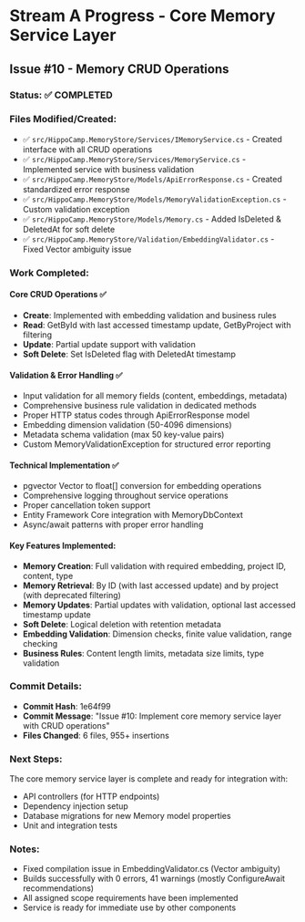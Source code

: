 # Stream A Progress - Core Memory Service Layer
## Issue #10 - Memory CRUD Operations

### Status: ✅ COMPLETED

### Files Modified/Created:
- ✅ `src/HippoCamp.MemoryStore/Services/IMemoryService.cs` - Created interface with all CRUD operations
- ✅ `src/HippoCamp.MemoryStore/Services/MemoryService.cs` - Implemented service with business validation  
- ✅ `src/HippoCamp.MemoryStore/Models/ApiErrorResponse.cs` - Created standardized error response
- ✅ `src/HippoCamp.MemoryStore/Models/MemoryValidationException.cs` - Custom validation exception
- ✅ `src/HippoCamp.MemoryStore/Models/Memory.cs` - Added IsDeleted & DeletedAt for soft delete
- ✅ `src/HippoCamp.MemoryStore/Validation/EmbeddingValidator.cs` - Fixed Vector ambiguity issue

### Work Completed:

#### Core CRUD Operations ✅
- **Create**: Implemented with embedding validation and business rules
- **Read**: GetById with last accessed timestamp update, GetByProject with filtering
- **Update**: Partial update support with validation
- **Soft Delete**: Set IsDeleted flag with DeletedAt timestamp

#### Validation & Error Handling ✅
- Input validation for all memory fields (content, embeddings, metadata)
- Comprehensive business rule validation in dedicated methods
- Proper HTTP status codes through ApiErrorResponse model
- Embedding dimension validation (50-4096 dimensions)
- Metadata schema validation (max 50 key-value pairs)
- Custom MemoryValidationException for structured error reporting

#### Technical Implementation ✅
- pgvector Vector to float[] conversion for embedding operations
- Comprehensive logging throughout service operations
- Proper cancellation token support
- Entity Framework Core integration with MemoryDbContext
- Async/await patterns with proper error handling

#### Key Features Implemented:
- **Memory Creation**: Full validation with required embedding, project ID, content, type
- **Memory Retrieval**: By ID (with last accessed update) and by project (with deprecated filtering)
- **Memory Updates**: Partial updates with validation, optional last accessed timestamp update
- **Soft Delete**: Logical deletion with retention metadata
- **Embedding Validation**: Dimension checks, finite value validation, range checking
- **Business Rules**: Content length limits, metadata size limits, type validation

### Commit Details:
- **Commit Hash**: 1e64f99
- **Commit Message**: "Issue #10: Implement core memory service layer with CRUD operations"
- **Files Changed**: 6 files, 955+ insertions

### Next Steps:
The core memory service layer is complete and ready for integration with:
- API controllers (for HTTP endpoints)
- Dependency injection setup
- Database migrations for new Memory model properties
- Unit and integration tests

### Notes:
- Fixed compilation issue in EmbeddingValidator.cs (Vector ambiguity)
- Builds successfully with 0 errors, 41 warnings (mostly ConfigureAwait recommendations)
- All assigned scope requirements have been implemented
- Service is ready for immediate use by other components